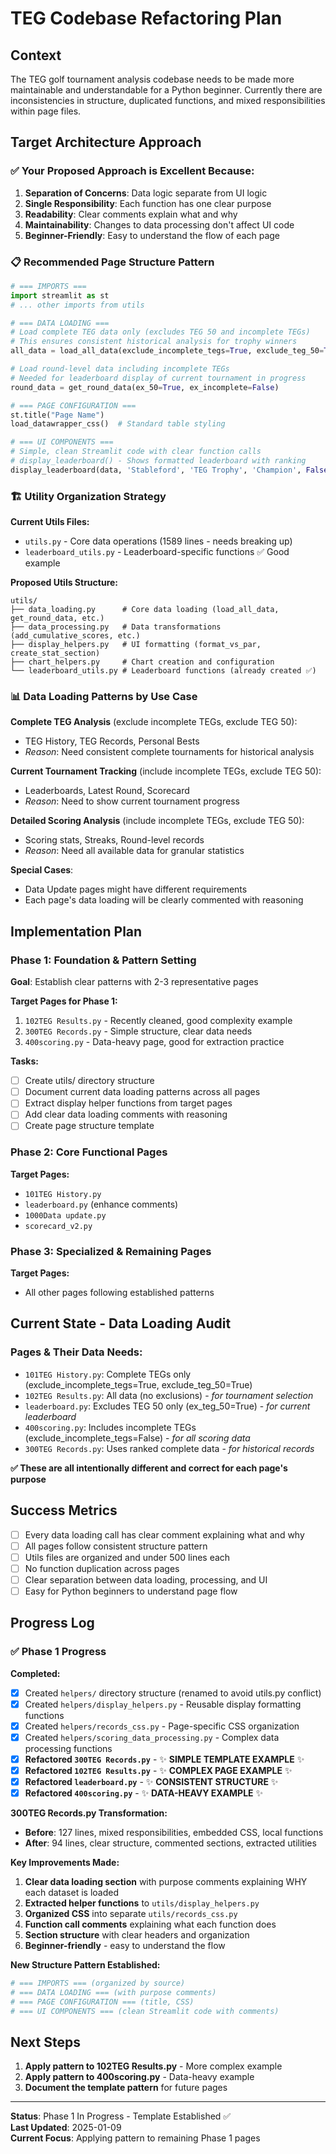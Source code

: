 # TEG Codebase Refactoring Plan

## Context
The TEG golf tournament analysis codebase needs to be made more maintainable and understandable for a Python beginner. Currently there are inconsistencies in structure, duplicated functions, and mixed responsibilities within page files.

## Target Architecture Approach

### ✅ Your Proposed Approach is Excellent Because:

1. **Separation of Concerns**: Data logic separate from UI logic
2. **Single Responsibility**: Each function has one clear purpose  
3. **Readability**: Clear comments explain what and why
4. **Maintainability**: Changes to data processing don't affect UI code
5. **Beginner-Friendly**: Easy to understand the flow of each page

### 📋 Recommended Page Structure Pattern

```python
# === IMPORTS === 
import streamlit as st
# ... other imports from utils

# === DATA LOADING ===
# Load complete TEG data only (excludes TEG 50 and incomplete TEGs)
# This ensures consistent historical analysis for trophy winners
all_data = load_all_data(exclude_incomplete_tegs=True, exclude_teg_50=True)

# Load round-level data including incomplete TEGs
# Needed for leaderboard display of current tournament in progress  
round_data = get_round_data(ex_50=True, ex_incomplete=False)

# === PAGE CONFIGURATION ===
st.title("Page Name")
load_datawrapper_css()  # Standard table styling

# === UI COMPONENTS ===
# Simple, clean Streamlit code with clear function calls
# display_leaderboard() - Shows formatted leaderboard with ranking
display_leaderboard(data, 'Stableford', 'TEG Trophy', 'Champion', False)
```

### 🏗️ Utility Organization Strategy

**Current Utils Files:**
- `utils.py` - Core data operations (1589 lines - needs breaking up)
- `leaderboard_utils.py` - Leaderboard-specific functions ✅ Good example

**Proposed Utils Structure:**
```
utils/
├── data_loading.py      # Core data loading (load_all_data, get_round_data, etc.)
├── data_processing.py   # Data transformations (add_cumulative_scores, etc.) 
├── display_helpers.py   # UI formatting (format_vs_par, create_stat_section)
├── chart_helpers.py     # Chart creation and configuration
└── leaderboard_utils.py # Leaderboard functions (already created ✅)
```

### 📊 Data Loading Patterns by Use Case

**Complete TEG Analysis** (exclude incomplete TEGs, exclude TEG 50):
- TEG History, TEG Records, Personal Bests
- *Reason*: Need consistent complete tournaments for historical analysis

**Current Tournament Tracking** (include incomplete TEGs, exclude TEG 50):
- Leaderboards, Latest Round, Scorecard
- *Reason*: Need to show current tournament progress

**Detailed Scoring Analysis** (include incomplete TEGs, exclude TEG 50):
- Scoring stats, Streaks, Round-level records
- *Reason*: Need all available data for granular statistics

**Special Cases**:
- Data Update pages might have different requirements
- Each page's data loading will be clearly commented with reasoning

## Implementation Plan

### Phase 1: Foundation & Pattern Setting
**Goal**: Establish clear patterns with 2-3 representative pages

**Target Pages for Phase 1:**
1. `102TEG Results.py` - Recently cleaned, good complexity example
2. `300TEG Records.py` - Simple structure, clear data needs
3. `400scoring.py` - Data-heavy page, good for extraction practice

**Tasks:**
- [ ] Create utils/ directory structure
- [ ] Document current data loading patterns across all pages
- [ ] Extract display helper functions from target pages
- [ ] Add clear data loading comments with reasoning
- [ ] Create page structure template

### Phase 2: Core Functional Pages
**Target Pages:**
- `101TEG History.py`
- `leaderboard.py` (enhance comments)
- `1000Data update.py`
- `scorecard_v2.py`

### Phase 3: Specialized & Remaining Pages
**Target Pages:**
- All other pages following established patterns

## Current State - Data Loading Audit

### Pages & Their Data Needs:
- `101TEG History.py`: Complete TEGs only (exclude_incomplete_tegs=True, exclude_teg_50=True)
- `102TEG Results.py`: All data (no exclusions) - *for tournament selection*
- `leaderboard.py`: Excludes TEG 50 only (ex_teg_50=True) - *for current leaderboard*  
- `400scoring.py`: Includes incomplete TEGs (exclude_incomplete_tegs=False) - *for all scoring data*
- `300TEG Records.py`: Uses ranked complete data - *for historical records*

**✅ These are all intentionally different and correct for each page's purpose**

## Success Metrics
- [ ] Every data loading call has clear comment explaining what and why
- [ ] All pages follow consistent structure pattern
- [ ] Utils files are organized and under 500 lines each
- [ ] No function duplication across pages
- [ ] Clear separation between data loading, processing, and UI
- [ ] Easy for Python beginners to understand page flow

## Progress Log

### ✅ Phase 1 Progress

**Completed:**
- [x] Created `helpers/` directory structure (renamed to avoid utils.py conflict)
- [x] Created `helpers/display_helpers.py` - Reusable display formatting functions
- [x] Created `helpers/records_css.py` - Page-specific CSS organization  
- [x] Created `helpers/scoring_data_processing.py` - Complex data processing functions
- [x] **Refactored `300TEG Records.py`** - ✨ **SIMPLE TEMPLATE EXAMPLE** ✨
- [x] **Refactored `102TEG Results.py`** - ✨ **COMPLEX PAGE EXAMPLE** ✨
- [x] **Refactored `leaderboard.py`** - ✨ **CONSISTENT STRUCTURE** ✨  
- [x] **Refactored `400scoring.py`** - ✨ **DATA-HEAVY EXAMPLE** ✨

**300TEG Records.py Transformation:**
- **Before**: 127 lines, mixed responsibilities, embedded CSS, local functions
- **After**: 94 lines, clear structure, commented sections, extracted utilities

**Key Improvements Made:**
1. **Clear data loading section** with purpose comments explaining WHY each dataset is loaded
2. **Extracted helper functions** to `utils/display_helpers.py` 
3. **Organized CSS** into separate `utils/records_css.py`
4. **Function call comments** explaining what each function does
5. **Section structure** with clear headers and organization
6. **Beginner-friendly** - easy to understand the flow

**New Structure Pattern Established:**
```python
# === IMPORTS === (organized by source)
# === DATA LOADING === (with purpose comments) 
# === PAGE CONFIGURATION === (title, CSS)
# === UI COMPONENTS === (clean Streamlit code with comments)
```

## Next Steps
1. **Apply pattern to 102TEG Results.py** - More complex example
2. **Apply pattern to 400scoring.py** - Data-heavy example  
3. **Document the template pattern** for future pages

---

**Status**: Phase 1 In Progress - Template Established ✅  
**Last Updated**: 2025-01-09  
**Current Focus**: Applying pattern to remaining Phase 1 pages